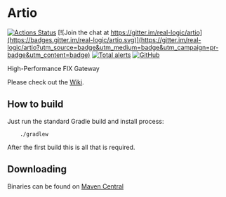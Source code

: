 # Artio

[![Actions Status](https://github.com/real-logic/artio/workflows/Continuous%20Integration/badge.svg)](https://github.com/real-logic/artio/actions)
[![Join the chat at https://gitter.im/real-logic/artio](https://badges.gitter.im/real-logic/artio.svg)](https://gitter.im/real-logic/artio?utm_source=badge&utm_medium=badge&utm_campaign=pr-badge&utm_content=badge)
[![Total alerts](https://img.shields.io/lgtm/alerts/g/real-logic/artio.svg?logo=lgtm&logoWidth=18)](https://lgtm.com/projects/g/real-logic/artio/alerts/)
[![GitHub](https://img.shields.io/github/license/real-logic/Aeron.svg)](https://github.com/real-logic/aeron/blob/master/LICENSE)

High-Performance FIX Gateway

Please check out the [Wiki](https://github.com/real-logic/artio/wiki).

## How to build

Just run the standard Gradle build and install process:

```
    ./gradlew
```

After the first build this is all that is required.

## Downloading

Binaries can be found on [Maven Central](https://search.maven.org/search?q=artio)
